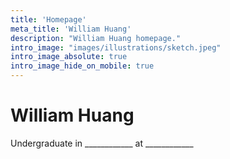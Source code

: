 ```yaml
---
title: 'Homepage'
meta_title: 'William Huang'
description: "William Huang homepage."
intro_image: "images/illustrations/sketch.jpeg"
intro_image_absolute: true
intro_image_hide_on_mobile: true
---
```


# William Huang

Undergraduate in ____________ at ____________
